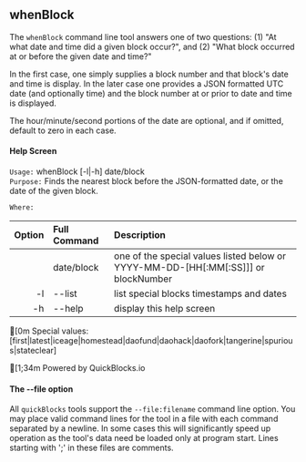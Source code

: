 ## whenBlock

The	`whenBlock` command line tool answers one of two questions: (1) "At what date and time did a given block occur?", and (2) "What block occurred at or before the given date and time?"

In the first case, one simply supplies a block number and that block's date and time is display. In the later case one provides a JSON formatted UTC date (and optionally time) and the block number at or prior to date and time is displayed.

The hour/minute/second portions of the date are optional, and if omitted, default to zero in each case.

#### Help Screen

`Usage:`    whenBlock [-l|-h] date/block  
`Purpose:`  Finds the nearest block before the JSON-formatted date, or the date of the given block.
             
`Where:`  

| Option | Full Command | Description |
| -------: | :------- | :------- |
|  | date/block | one of the special values listed below or YYYY-MM-DD-[HH[:MM[:SS]]] or blockNumber |
| -l | --list | list special blocks timestamps and dates |
| -h | --help | display this help screen |

[0m	Special values: [first|latest|iceage|homestead|daofund|daohack|daofork|tangerine|spurious|stateclear]

[1;34m  Powered by QuickBlocks.io

#### The --file option

All `quickBlocks` tools support the `--file:filename` command line option. You may place valid command lines for the tool in a file with each command separated by a newline. In some cases this will significantly speed up operation as the tool's data need be loaded only at program start. Lines starting with ';' in these files are comments.
